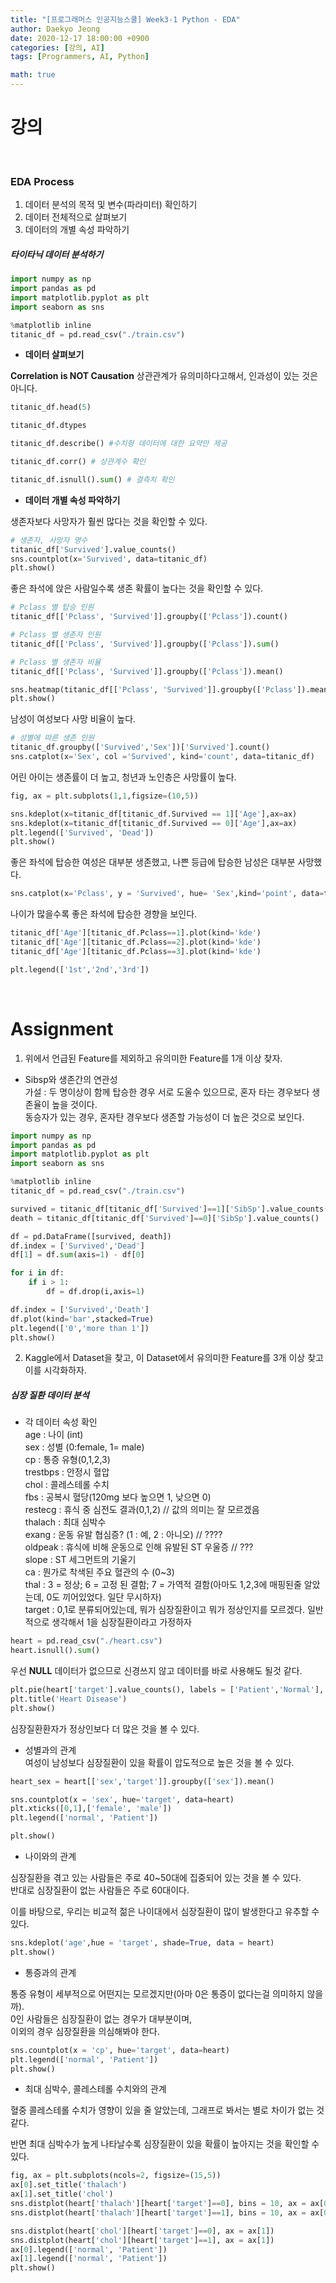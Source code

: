 ```yaml
---
title: "[프로그래머스 인공지능스쿨] Week3-1 Python - EDA"
author: Daekyo Jeong
date: 2020-12-17 18:00:00 +0900
categories: [강의, AI]
tags: [Programmers, AI, Python]

math: true
---
```


# **강의**   
<br/>

### **EDA Process**  

1. 데이터 분석의 목적 및 변수(파라미터) 확인하기  
2. 데이터 전체적으로 살펴보기  
3. 데이터의 개별 속성 파악하기  

##### **타이타닉 데이터 분석하기**  

```py
import numpy as np
import pandas as pd
import matplotlib.pyplot as plt
import seaborn as sns

%matplotlib inline
titanic_df = pd.read_csv("./train.csv")
```

- **데이터 살펴보기**  

**Correlation is NOT Causation**
상관관계가 유의미하다고해서, 인과성이 있는 것은 아니다.  

```py
titanic_df.head(5)

titanic_df.dtypes

titanic_df.describe() #수치형 데이터에 대한 요약만 제공

titanic_df.corr() # 상관계수 확인

titanic_df.isnull().sum() # 결측치 확인
```

- **데이터 개별 속성 파악하기**  

생존자보다 사망자가 훨씬 많다는 것을 확인할 수 있다.  

```py
# 생존자, 사망자 명수
titanic_df['Survived'].value_counts()
sns.countplot(x='Survived', data=titanic_df)
plt.show()
```

좋은 좌석에 앉은 사람일수록 생존 확률이 높다는 것을 확인할 수 있다.  

```py
# Pclass 별 탑승 인원
titanic_df[['Pclass', 'Survived']].groupby(['Pclass']).count()

# Pclass 별 생존자 인원
titanic_df[['Pclass', 'Survived']].groupby(['Pclass']).sum()

# Pclass 별 생존자 비율
titanic_df[['Pclass', 'Survived']].groupby(['Pclass']).mean()

sns.heatmap(titanic_df[['Pclass', 'Survived']].groupby(['Pclass']).mean())
plt.show()
```

남성이 여성보다 사망 비율이 높다.  

```py
# 성별에 따른 생존 인원
titanic_df.groupby(['Survived','Sex'])['Survived'].count()
sns.catplot(x='Sex', col ='Survived', kind='count', data=titanic_df)
```

어린 아이는 생존률이 더 높고, 청년과 노인층은 사망률이 높다.  

```py
fig, ax = plt.subplots(1,1,figsize=(10,5))

sns.kdeplot(x=titanic_df[titanic_df.Survived == 1]['Age'],ax=ax)
sns.kdeplot(x=titanic_df[titanic_df.Survived == 0]['Age'],ax=ax)
plt.legend(['Survived', 'Dead'])
plt.show()
```

좋은 좌석에 탑승한 여성은 대부분 생존했고, 나쁜 등급에 탑승한 남성은 대부분 사망했다.  

```py
sns.catplot(x='Pclass', y = 'Survived', hue= 'Sex',kind='point', data=titanic_df)
```

나이가 많을수록 좋은 좌석에 탑승한 경향을 보인다.  

```py
titanic_df['Age'][titanic_df.Pclass==1].plot(kind='kde')
titanic_df['Age'][titanic_df.Pclass==2].plot(kind='kde')
titanic_df['Age'][titanic_df.Pclass==3].plot(kind='kde')

plt.legend(['1st','2nd','3rd'])
```

<br/>

# **Assignment**  

1. 위에서 언급된 Feature를 제외하고 유의미한 Feature를 1개 이상 찾자.  

- Sibsp와 생존간의 연관성  
가설 : 두 명이상이 함께 탑승한 경우 서로 도울수 있으므로, 혼자 타는 경우보다 생존율이 높을 것이다.  
동승자가 있는 경우, 혼자탄 경우보다 생존할 가능성이 더 높은 것으로 보인다.  

```py
import numpy as np
import pandas as pd
import matplotlib.pyplot as plt
import seaborn as sns

%matplotlib inline
titanic_df = pd.read_csv("./train.csv")

survived = titanic_df[titanic_df['Survived']==1]['SibSp'].value_counts()
death = titanic_df[titanic_df['Survived']==0]['SibSp'].value_counts()

df = pd.DataFrame([survived, death])
df.index = ['Survived','Dead']
df[1] = df.sum(axis=1) - df[0]

for i in df:
    if i > 1:
        df = df.drop(i,axis=1)

df.index = ['Survived','Death']
df.plot(kind='bar',stacked=True)
plt.legend(['0','more than 1'])
plt.show()
```

2. Kaggle에서 Dataset을 찾고, 이 Dataset에서 유의미한 Feature를 3개 이상 찾고 이를 시각화하자.  

##### **심장 질환 데이터 분석**  

- 각 데이터 속성 확인  
age : 나이 (int)  
sex : 성별 (0:female, 1= male)  
cp : 통증 유형(0,1,2,3)  
trestbps : 안정시 혈압  
chol : 콜레스테롤 수치  
fbs : 공복시 혈당(120mg 보다 높으면 1, 낮으면 0)  
restecg : 휴식 중 심전도 결과(0,1,2) // 값의 의미는 잘 모르겠음  
thalach : 최대 심박수  
exang : 운동 유발 협심증? (1 : 예, 2 : 아니오) // ????  
oldpeak : 휴식에 비해 운동으로 인해 유발된 ST 우울증 // ???  
slope : ST 세그먼트의 기울기  
ca : 뭔가로 착색된 주요 혈관의 수 (0~3)  
thal : 3 = 정상; 6 = 고정 된 결함; 7 = 가역적 결함(아마도 1,2,3에 매핑된줄 알았는데, 0도 끼어있었다. 일단 무시하자)  
target : 0,1로 분류되어있는데, 뭐가 심장질환이고 뭐가 정상인지를 모르겠다. 일반적으로 생각해서 1을 심장질환이라고 가정하자  

```py
heart = pd.read_csv("./heart.csv")
heart.isnull().sum()
```

우선 **NULL** 데이터가 없으므로 신경쓰지 않고 데이터를 바로 사용해도 될것 같다.  

```py
plt.pie(heart['target'].value_counts(), labels = ['Patient','Normal'], autopct='%1.2f%%', shadow=True, explode = [0,0.05])
plt.title('Heart Disease')
plt.show()
```

심장질환환자가 정상인보다 더 많은 것을 볼 수 있다.  


- 성별과의 관계  
여성이 남성보다 심장질환이 있을 확률이 압도적으로 높은 것을 볼 수 있다.  

```py
heart_sex = heart[['sex','target']].groupby(['sex']).mean()

sns.countplot(x = 'sex', hue='target', data=heart)
plt.xticks([0,1],['female', 'male'])
plt.legend(['normal', 'Patient'])

plt.show()
```

- 나이와의 관계

심장질환을 겪고 있는 사람들은 주로 40~50대에 집중되어 있는 것을 볼 수 있다.  
반대로 심장질환이 없는 사람들은 주로 60대이다.  

이를 바탕으로, 우리는 비교적 젊은 나이대에서 심장질환이 많이 발생한다고 유추할 수 있다.  

```py
sns.kdeplot('age',hue = 'target', shade=True, data = heart)
plt.show()
```

- 통증과의 관계  

통증 유형이 세부적으로 어떤지는 모르겠지만(아마 0은 통증이 없다는걸 의미하지 않을까).  
0인 사람들은 심장질환이 없는 경우가 대부분이며,  
이외의 경우 심장질환을 의심해봐야 한다.  

```py
sns.countplot(x = 'cp', hue='target', data=heart)
plt.legend(['normal', 'Patient'])
plt.show()
```

- 최대 심박수, 콜레스테롤 수치와의 관계  

혈중 콜레스테롤 수치가 영향이 있을 줄 알았는데, 그래프로 봐서는 별로 차이가 없는 것 같다.  

반면 최대 심박수가 높게 나타날수록 심장질환이 있을 확률이 높아지는 것을 확인할 수 있다.  

```py
fig, ax = plt.subplots(ncols=2, figsize=(15,5))
ax[0].set_title('thalach')
ax[1].set_title('chol')
sns.distplot(heart['thalach'][heart['target']==0], bins = 10, ax = ax[0])
sns.distplot(heart['thalach'][heart['target']==1], bins = 10, ax = ax[0])

sns.distplot(heart['chol'][heart['target']==0], ax = ax[1])
sns.distplot(heart['chol'][heart['target']==1], ax = ax[1])
ax[0].legend(['normal', 'Patient'])
ax[1].legend(['normal', 'Patient'])
plt.show()
```

<br/>
